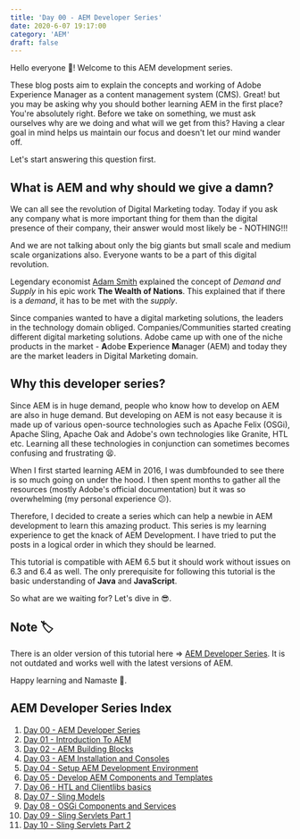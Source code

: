 ```yaml
---
title: 'Day 00 - AEM Developer Series'
date: 2020-6-07 19:17:00
category: 'AEM'
draft: false
---
```


Hello everyone :wave:! Welcome to this AEM development series. 

These blog posts aim to explain the concepts and working of Adobe Experience Manager as a content management system (CMS). Great! but you may be asking why you should bother learning AEM in the first place? You're absolutely right. Before we take on something, we must ask ourselves why are we doing and what will we get from this? Having a clear goal in mind helps us maintain our focus and doesn't let our mind wander off.

Let's start answering this question first.

## What is AEM and why should we give a damn?

We can all see the revolution of Digital Marketing today. Today if you ask any company what is more important thing for them than the digital presence of their company, their answer would most likely be - NOTHING!!!

And we are not talking about only the big giants but small scale and medium scale organizations also. Everyone wants to be a part of this digital revolution.

Legendary economist [Adam Smith](https://en.wikipedia.org/wiki/Adam_Smith) explained the concept of *Demand and Supply* in his epic work **The Wealth of Nations**. This explained that if there is a *demand*, it has to be met with the *supply*.

Since companies wanted to have a digital marketing solutions, the leaders in the technology domain obliged. Companies/Communities started creating different digital marketing solutions. Adobe came up with one of the niche products in the market - **A**dobe **E**xperience **M**anager (AEM) and today they are the market leaders in Digital Marketing domain.

## Why this developer series?

Since AEM is in huge demand, people who know how to develop on AEM are also in huge demand. But developing on AEM is not easy because it is made up of various open-source technologies such as Apache Felix (OSGi), Apache Sling, Apache Oak and Adobe's own technologies like Granite, HTL etc. Learning all these technologies in conjunction can sometimes becomes confusing and frustrating 😫.

When I first started learning AEM in 2016, I was dumbfounded to see there is so much going on under the hood. I then spent months to gather all the resources (mostly Adobe's official documentation) but it was so overwhelming (my personal experience 😕).

Therefore, I decided to create a series which can help a newbie in AEM development to learn this amazing product. This series is my learning experience to get the knack of AEM Development. I have tried to put the posts in a logical order in which they should be learned.

This tutorial is compatible with AEM 6.5 but it should work without issues on 6.3 and 6.4 as well. The only prerequisite for following this tutorial is the basic understanding of **Java** and **JavaScript**.

So what are we waiting for? Let's dive in :sunglasses:.

## Note :label:
There is an older version of this tutorial here => [AEM Developer Series](https://aem.redquark.org/). It is not outdated and works well with the latest versions of AEM.

Happy learning and Namaste :pray:.

## AEM Developer Series Index
1. [Day 00 - AEM Developer Series](https://redquark.org/aem/day-00-aem-developer-series/)
2. [Day 01 - Introduction To AEM](https://redquark.org/aem/day-01-introduction-to-aem/)
3. [Day 02 - AEM Building Blocks](https://redquark.org/aem/day-02-aem-building-blocks/)
4. [Day 03 - AEM Installation and Consoles](https://redquark.org/aem/day-03-aem-consoles/)
5. [Day 04 - Setup AEM Development Environment](https://redquark.org/aem/day-04-setup-aem-dev-environment/)
6. [Day 05 - Develop AEM Components and Templates](https://redquark.org/aem/day-05-develop-components-templates/)
7. [Day 06 - HTL and Clientlibs basics](https://redquark.org/aem/day-06-htl-clientlibs/)
8. [Day 07 - Sling Models](https://redquark.org/aem/day-07-sling-models)
9. [Day 08 - OSGi Components and Services](https://redquark.org/aem/day-08-osgi-components-services)
10. [Day 09 - Sling Servlets Part 1](https://redquark.org/aem/day-09-sling-servlets-1)
11. [Day 10 - Sling Servlets Part 2](https://redquark.org/aem/day-10-sling-servlets-2)